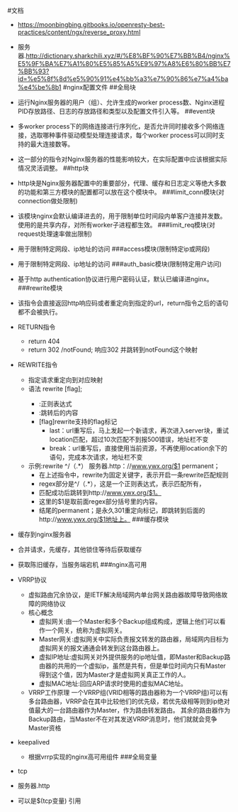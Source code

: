 #文档
* https://moonbingbing.gitbooks.io/openresty-best-practices/content/ngx/reverse_proxy.html
* 服务器.http://dictionary.sharkchili.xyz/#/%E8%BF%90%E7%BB%B4/nginx%E5%9F%BA%E7%A1%80%E5%85%A5%E9%97%A8%E6%80%BB%E7%BB%93?id=%e5%8f%8d%e5%90%91%e4%bb%a3%e7%90%86%e7%a4%ba%e4%be%8b1
#nginx配置文件
##全局块
* 运行Nginx服务器的用户（组）、允许生成的worker process数、Nginx进程PID存放路径、日志的存放路径和类型以及配置文件引入等。
##event块
* 多worker process下的网络连接进行序列化，是否允许同时接收多个网络连接，选取哪种事件驱动模型处理连接请求，每个worker process可以同时支持的最大连接数等。
  
* 这一部分的指令对Nginx服务器的性能影响较大，在实际配置中应该根据实际情况灵活调整。
##http块
* http块是Nginx服务器配置中的重要部分，代理、缓存和日志定义等绝大多数的功能和第三方模块的配置都可以放在这个模块中。
###limit_conn模块(对connection做处限制)
* 该模块nginx会默认编译进去的，用于限制单位时间段内单客户连接并发数。使用的是共享内存，对所有worker子进程都生效。
###limit_req模块(对request处理速率做出限制)
* 用于限制特定网段、ip地址的访问
###access模块(限制特定ip或网段)
* 用于限制特定网段、ip地址的访问
###auth_basic模块(限制特定用户访问)
* 基于http authentication协议进行用户密码认证，默认已编译进nginx。
###rewrite模块
* 该指令会直接返回http响应码或者重定向到指定的url，return指令之后的语句都不会被执行。
* RETURN指令
    * return 404
    * return 302 /notFound; 响应302 并跳转到notFound这个映射
* REWRITE指令
    * 指定请求重定向到对应映射   
    * 语法 rewrite <regex> <replacement> [flag];
        * <regex>:正则表达式        
        * <replacement>:跳转后的内容     
        * [flag]rewrite支持的flag标记
            * last：url重写后，马上发起一个新请求，再次进入server块，重试location匹配，超过10次匹配不到报500错误，地址栏不变
            * break：url重写后，直接使用当前资源，不再使用location余下的语句，完成本次请求，地址栏不变 
    * 示例:rewrite ^/（.*） 服务器.http：//www.ywx.org/$1 permanent；
        * 在上述指令中，rewrite为固定关键字，表示开启一条rewrite匹配规则
        * regex部分是^/（.*），这是一个正则表达式，表示匹配所有，
        * 匹配成功后跳转到http://www.ywx.org/$1。
        * 这里的$1是取前面regex部分括号里的内容。
        * 结尾的permanent；是永久301重定向标记，即跳转到后面的http://www.ywx.org/$1地址上。
###缓存模块
* 缓存到nginx服务器
* 合并请求，先缓存，其他锁住等待后获取缓存
* 获取陈旧缓存，当服务端宕机
###nginx高可用
* VRRP协议
   * 虚拟路由冗余协议，是IETF解决局域网内单台网关路由器故障导致网络故障的网络协议
    * 核心概念
        * 虚拟网关:由一个Master和多个Backup组成构成，逻辑上他们可以看作一个网关，统称为虚拟网关。
        * Master网关:虚拟网关中实际负责报文转发的路由器，局域网内目标为虚拟网关的报文通通会转发到这台路由器上。
        * 虚拟IP地址:虚拟网关对外提供服务的ip地址值，即Master和Backup路由器的共用的一个虚拟ip，虽然是共有，但是单位时间内只有Master得到这个值，因为Master才是虚拟网关真正工作的人。
        * 虚拟MAC地址:回应ARP请求时使用的虚拟MAC地址。
    * VRRP工作原理
        一个VRRP组(VRID相等的路由器称为一个VRRP组)可以有多台路由器，VRRP会在其中比较他们的优先级，若优先级相等则到ip绝对值最大的一台路由器作为Master，作为路由转发路由。 其余的路由器作为Backup路由，当Master不在对其发送VRRP消息时，他们就就会竞争Master资格 
* keepalived
    * 根据vrrp实现的nginx高可用组件
###全局变量
* tcp
* 服务器.http
* 可以是$(tcp变量) 引用       
